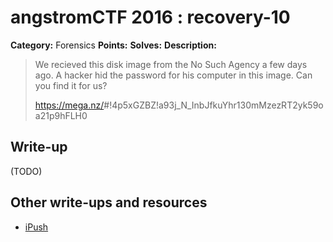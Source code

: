 # angstromCTF 2016 : recovery-10

**Category:** Forensics
**Points:**
**Solves:**
**Description:**

> We recieved this disk image from the No Such Agency a few days ago. A hacker hid the password for his computer in this image. Can you find it for us?
>
>
> <https://mega.nz/>#!4p5xGZBZ!a93j_N_InbJfkuYhr130mMzezRT2yk59oa21p9hFLH0
>


## Write-up

(TODO)

## Other write-ups and resources

* [iPush](http://ipushino.blogspot.com/2016/04/angstromctf-2016-recovery-forensics-10.html)

